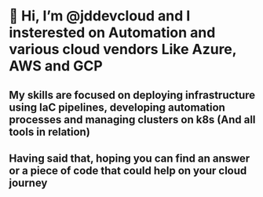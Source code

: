 # 👋 Hi, I’m @jddevcloud and I insterested on Automation and various cloud vendors Like Azure, AWS and GCP

## My skills are focused on deploying infrastructure using IaC pipelines, developing automation processes and managing clusters on k8s (And all tools in relation)

## Having said that, hoping you can find an answer or a piece of code that could help on your cloud journey
